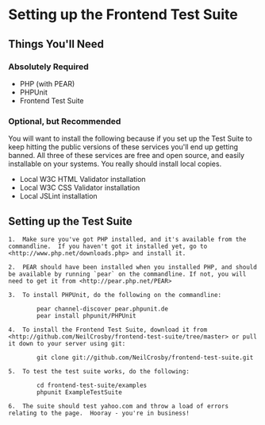 # Setting up the Frontend Test Suite

## Things You'll Need

### Absolutely Required

   * PHP (with PEAR)
   * PHPUnit
   * Frontend Test Suite

### Optional, but Recommended

You will want to install the following because if you set up the Test Suite to keep hitting the public versions of these services you'll end up getting banned.  All three of these services are free and open source, and easily installable on your systems.  You really should install local copies.

   * Local W3C HTML Validator installation
   * Local W3C CSS Validator installation
   * Local JSLint installation

## Setting up the Test Suite

    1.  Make sure you've got PHP installed, and it's available from the commandline.  If you haven't got it installed yet, go to <http://www.php.net/downloads.php> and install it.
    
    2.  PEAR should have been installed when you installed PHP, and should be available by running `pear` on the commandline. If not, you will need to get it from <http://pear.php.net/PEAR>
    
    3.  To install PHPUnit, do the following on the commandline:
    
            pear channel-discover pear.phpunit.de
            pear install phpunit/PHPUnit
            
    4.  To install the Frontend Test Suite, download it from <http://github.com/NeilCrosby/frontend-test-suite/tree/master> or pull it down to your server using git:
    
            git clone git://github.com/NeilCrosby/frontend-test-suite.git 
            
    5.  To test the test suite works, do the following:
    
            cd frontend-test-suite/examples
            phpunit ExampleTestSuite
            
    6.  The suite should test yahoo.com and throw a load of errors relating to the page.  Hooray - you're in business!